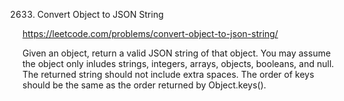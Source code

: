 2633. Convert Object to JSON String

https://leetcode.com/problems/convert-object-to-json-string/

Given an object, return a valid JSON string of that object. You may assume the object only inludes strings, integers, arrays, objects, booleans, and null. The returned string should not include extra spaces. The order of keys should be the same as the order returned by Object.keys().
